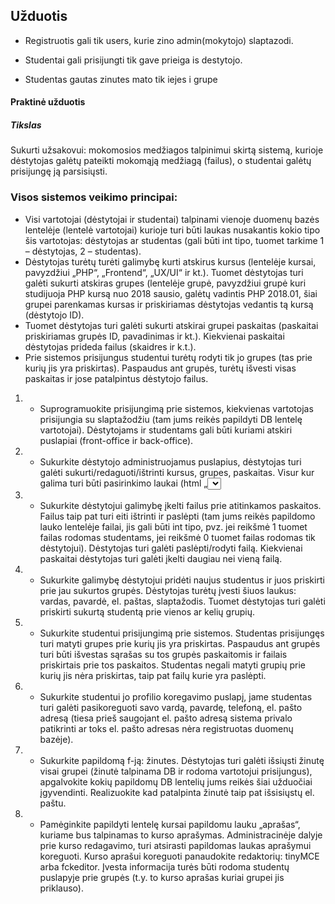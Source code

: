 ## Užduotis


* Registruotis gali tik users, kurie zino admin(mokytojo) slaptazodi.

* Studentai gali prisijungti tik gave prieiga is destytojo.

* Studentas gautas zinutes mato tik iejes i grupe

 
 
 
#### Praktinė užduotis ####
##### Tikslas #####
Sukurti užsakovui:  mokomosios medžiagos talpinimui skirtą sistemą, kurioje dėstytojas galėtų pateikti mokomąją medžiagą (failus), o studentai galėtų prisijungę ją parsisiųsti.
### Visos sistemos veikimo principai: ###
* Visi vartotojai (dėstytojai ir studentai) talpinami vienoje duomenų bazės lentelėje (lentelė vartotojai) kurioje turi būti laukas nusakantis kokio tipo šis vartotojas: dėstytojas ar studentas (gali būti int tipo, tuomet tarkime 1 – dėstytojas, 2 – studentas). 
* Dėstytojas turėtų turėti galimybę kurti atskirus kursus (lentelėje kursai, pavyzdžiui „PHP“, „Frontend“, „UX/UI“ ir kt.). Tuomet dėstytojas turi galėti sukurti atskiras grupes (lentelėje grupė, pavyzdžiui grupė kuri studijuoja PHP kursą nuo 2018 sausio, galėtų vadintis PHP 2018.01, šiai grupei parenkamas kursas ir priskiriamas dėstytojas vedantis tą kursą (dėstytojo ID). 
* Tuomet dėstytojas turi galėti sukurti atskirai grupei paskaitas (paskaitai priskiriamas grupės ID, pavadinimas ir kt.). Kiekvienai paskaitai dėstytojas prideda failus (skaidres ir k.t.). 
* Prie sistemos prisijungus studentui turėtų rodyti tik jo grupes (tas prie kurių jis yra priskirtas). Paspaudus ant grupės, turėtų išvesti visas paskaitas ir jose patalpintus dėstytojo failus.


1. * Suprogramuokite prisijungimą prie sistemos, kiekvienas vartotojas prisijungia su slaptažodžiu (tam jums reikės papildyti DB lentelę vartotojai). Dėstytojams ir studentams gali būti kuriami atskiri puslapiai (front-office ir back-office). 
2. * Sukurkite dėstytojo administruojamus puslapius, dėstytojas turi galėti sukurti/redaguoti/ištrinti kursus, grupes, paskaitas. Visur kur galima turi būti pasirinkimo laukai (html „<select>“, pavyzdžiui kuriant naują grupę kursas turi būti pasirenkamas iš sąrašo). 
3. * Sukurkite dėstytojui galimybę įkelti failus prie atitinkamos paskaitos. Failus taip pat turi eiti ištrinti ir paslėpti (tam jums reikės papildomo lauko lentelėje failai, jis gali būti int tipo, pvz. jei reikšmė 1 tuomet failas rodomas studentams, jei reikšmė 0 tuomet failas rodomas tik dėstytojui). Dėstytojas turi galėti paslėpti/rodyti failą. Kiekvienai paskaitai dėstytojas turi galėti įkelti daugiau nei vieną failą.
4. * Sukurkite galimybę dėstytojui pridėti naujus studentus ir juos priskirti prie jau sukurtos grupės. Dėstytojas turėtų įvesti šiuos laukus: vardas, pavardė, el. paštas, slaptažodis. Tuomet dėstytojas turi galėti priskirti sukurtą studentą prie vienos ar kelių grupių.
5. * Sukurkite studentui prisijungimą prie sistemos. Studentas prisijungęs turi matyti grupes prie kurių jis yra priskirtas. Paspaudus ant grupės turi būti išvestas sąrašas su tos grupės paskaitomis ir failais priskirtais prie tos paskaitos. Studentas negali matyti grupių prie kurių jis nėra priskirtas, taip pat failų kurie yra paslėpti.
6. * Sukurkite studentui jo profilio koregavimo puslapį, jame studentas turi galėti pasikoreguoti savo vardą, pavardę, telefoną, el. pašto adresą (tiesa prieš saugojant el. pašto adresą sistema privalo patikrinti ar toks el. pašto adresas nėra registruotas duomenų bazėje).
7. * Sukurkite papildomą f-ją: žinutes. Dėstytojas turi galėti išsiųsti žinutę visai grupei (žinutė talpinama DB ir rodoma vartotojui prisijungus), apgalvokite kokių papildomų DB lentelių jums reikės šiai užduočiai įgyvendinti. Realizuokite kad patalpinta žinutė taip pat išsisiųstų el. paštu.
8. * Pamėginkite papildyti lentelę kursai papildomu lauku „aprašas“, kuriame bus talpinamas to kurso aprašymas. Administracinėje dalyje prie kurso redagavimo, turi atsirasti papildomas laukas aprašymui koreguoti. Kurso aprašui koreguoti panaudokite redaktorių: tinyMCE arba fckeditor. Įvesta informacija turės būti rodoma studentų puslapyje prie grupės (t.y. to kurso aprašas kuriai grupei jis priklauso).
